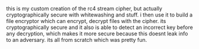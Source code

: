 this is my custom creation of the rc4 stream cipher, but actually cryptographically secure with whitewashing and stuff. i then use it to build a file encryptor which can encrypt, decrypt files with the cipher. its cryptographically secure and it also is able to detect an incorrect key before any decryption, which makes it more secure because this doesnt leak info to an adversary. its all from scratch which was pretty fun.
